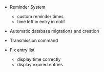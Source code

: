 - Reminder System
  - custom reminder times
  - time left in entry in notif


- Automatic database migrations and creation
- Transmission command

- Fix entry list
  - display time correctly
  - display expired entries
